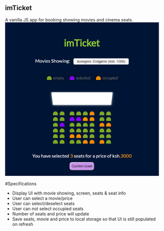 ## imTicket
A vanilla JS app for booking showing movies and cinema seats.
![](demo.png)

#Specifications

- Display UI with movie showing, screen, seats & seat info
- User can select a movie/price
- User can select/deselect seats
- User can not select occupied seats
- Number of seats and price will update
- Save seats, movie and price to local storage so that UI is still populated on refresh


